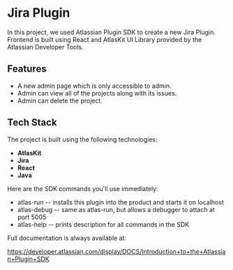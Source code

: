 # Jira Plugin
In this project, we used Atlassian Plugin SDK to create a new Jira Plugin. Frontend is built using React and AtlasKit UI Library provided by the Atlassian Developer Tools.

## Features
- A new admin page which is only accessible to admin.
- Admin can view all of the projects along with its issues.
- Admin can delete the project.

## Tech Stack

The project is built using the following technologies:

- **AtlasKit**
- **Jira**
- **React**
- **Java**

Here are the SDK commands you'll use immediately:

* atlas-run   -- installs this plugin into the product and starts it on localhost
* atlas-debug -- same as atlas-run, but allows a debugger to attach at port 5005
* atlas-help  -- prints description for all commands in the SDK

Full documentation is always available at:

https://developer.atlassian.com/display/DOCS/Introduction+to+the+Atlassian+Plugin+SDK

